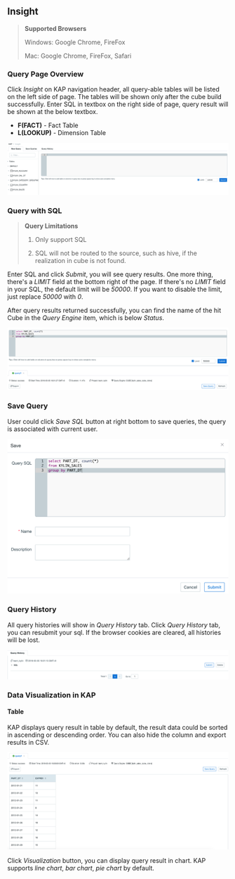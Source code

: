 ## Insight

> **Supported Browsers**
>
> Windows: Google Chrome, FireFox
>
> Mac: Google Chrome, FireFox, Safari


### Query Page Overview
Click *Insight* on KAP navigation header, all query-able tables will be listed on the left side of page. The tables will be shown only after the cube build successfully. Enter SQL in textbox on the right side of page, query result will be shown at the below textbox.

* **F(FACT)** - Fact Table 
* **L(LOOKUP)** - Dimension Table

![](images/insight/insight_list_tables.png)



### Query with SQL

> **Query Limitations**
>
> 1. Only support SQL
>
> 2. SQL will not be routed to the source, such as hive, if the realization in cube is not found.

Enter SQL and click *Submit*, you will see query results. One more thing, there's a *LIMIT* field at the bottom right of the page. If there's no *LIMIT* field in your SQL, the default limit will be *50000*. If you want to disable the limit, just replace *50000* with *0*.

After query results returned successfully, you can find the name of the hit Cube in the *Query Engine* item, which is below *Status*. 

![](images/insight/insight_input_query.png)



### Save Query

User could click *Save SQL* button at right bottom to save queries, the query is associated with current user.

![](images/insight/insight_save_query.png)

### Query History
All query histories will show in *Query History* tab. Click *Query History* tab, you can resubmit your sql. If the browser cookies are cleared, all histories will be lost. 

![](images/insight/insight_list_history.png)

### Data Visualization in KAP

#### Table

KAP displays query result in table by default, the result data could be sorted in ascending or descending order. You can also hide the column and export results in CSV.

![](images/insight/insight_show_result.png)

Click *Visualization* button, you can display query result in chart. KAP supports *line chart*, *bar chart*, *pie chart* by default.
